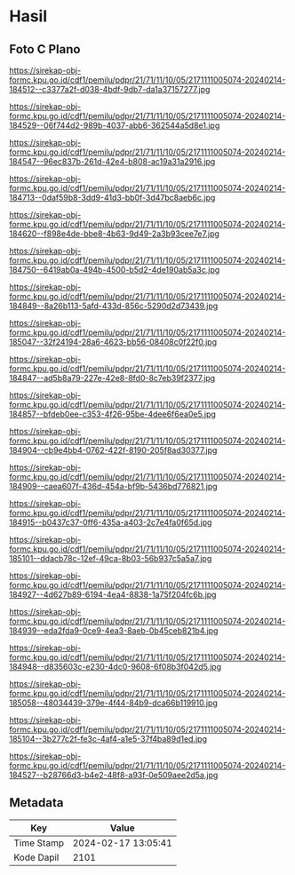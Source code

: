 # Hasil

## Foto C Plano

https://sirekap-obj-formc.kpu.go.id/cdf1/pemilu/pdpr/21/71/11/10/05/2171111005074-20240214-184512--c3377a2f-d038-4bdf-9db7-da1a37157277.jpg

https://sirekap-obj-formc.kpu.go.id/cdf1/pemilu/pdpr/21/71/11/10/05/2171111005074-20240214-184529--06f744d2-989b-4037-abb6-362544a5d8e1.jpg

https://sirekap-obj-formc.kpu.go.id/cdf1/pemilu/pdpr/21/71/11/10/05/2171111005074-20240214-184547--96ec837b-261d-42e4-b808-ac19a31a2916.jpg

https://sirekap-obj-formc.kpu.go.id/cdf1/pemilu/pdpr/21/71/11/10/05/2171111005074-20240214-184713--0daf59b8-3dd9-41d3-bb0f-3d47bc8aeb6c.jpg

https://sirekap-obj-formc.kpu.go.id/cdf1/pemilu/pdpr/21/71/11/10/05/2171111005074-20240214-184620--f898e4de-bbe8-4b63-9d49-2a3b93cee7e7.jpg

https://sirekap-obj-formc.kpu.go.id/cdf1/pemilu/pdpr/21/71/11/10/05/2171111005074-20240214-184750--6419ab0a-494b-4500-b5d2-4de190ab5a3c.jpg

https://sirekap-obj-formc.kpu.go.id/cdf1/pemilu/pdpr/21/71/11/10/05/2171111005074-20240214-184849--8a26b113-5afd-433d-856c-5290d2d73439.jpg

https://sirekap-obj-formc.kpu.go.id/cdf1/pemilu/pdpr/21/71/11/10/05/2171111005074-20240214-185047--32f24194-28a6-4623-bb56-08408c0f22f0.jpg

https://sirekap-obj-formc.kpu.go.id/cdf1/pemilu/pdpr/21/71/11/10/05/2171111005074-20240214-184847--ad5b8a79-227e-42e8-8fd0-8c7eb39f2377.jpg

https://sirekap-obj-formc.kpu.go.id/cdf1/pemilu/pdpr/21/71/11/10/05/2171111005074-20240214-184857--bfdeb0ee-c353-4f26-95be-4dee6f6ea0e5.jpg

https://sirekap-obj-formc.kpu.go.id/cdf1/pemilu/pdpr/21/71/11/10/05/2171111005074-20240214-184904--cb9e4bb4-0762-422f-8190-205f8ad30377.jpg

https://sirekap-obj-formc.kpu.go.id/cdf1/pemilu/pdpr/21/71/11/10/05/2171111005074-20240214-184909--caea607f-436d-454a-bf9b-5436bd776821.jpg

https://sirekap-obj-formc.kpu.go.id/cdf1/pemilu/pdpr/21/71/11/10/05/2171111005074-20240214-184915--b0437c37-0ff6-435a-a403-2c7e4fa0f65d.jpg

https://sirekap-obj-formc.kpu.go.id/cdf1/pemilu/pdpr/21/71/11/10/05/2171111005074-20240214-185101--ddacb78c-12ef-49ca-8b03-56b937c5a5a7.jpg

https://sirekap-obj-formc.kpu.go.id/cdf1/pemilu/pdpr/21/71/11/10/05/2171111005074-20240214-184927--4d627b89-6194-4ea4-8838-1a75f204fc6b.jpg

https://sirekap-obj-formc.kpu.go.id/cdf1/pemilu/pdpr/21/71/11/10/05/2171111005074-20240214-184939--eda2fda9-0ce9-4ea3-8aeb-0b45ceb821b4.jpg

https://sirekap-obj-formc.kpu.go.id/cdf1/pemilu/pdpr/21/71/11/10/05/2171111005074-20240214-184948--d835603c-e230-4dc0-9608-6f08b3f042d5.jpg

https://sirekap-obj-formc.kpu.go.id/cdf1/pemilu/pdpr/21/71/11/10/05/2171111005074-20240214-185058--48034439-379e-4f44-84b9-dca66b119910.jpg

https://sirekap-obj-formc.kpu.go.id/cdf1/pemilu/pdpr/21/71/11/10/05/2171111005074-20240214-185104--3b277c2f-fe3c-4af4-a1e5-37f4ba89d1ed.jpg

https://sirekap-obj-formc.kpu.go.id/cdf1/pemilu/pdpr/21/71/11/10/05/2171111005074-20240214-184527--b28766d3-b4e2-48f8-a93f-0e509aee2d5a.jpg


## Metadata

| Key        | Value               |
| ---------- | ------------------- |
| Time Stamp | 2024-02-17 13:05:41 |
| Kode Dapil | 2101                |



